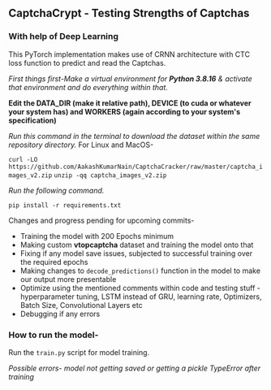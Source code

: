 ## CaptchaCrypt - Testing Strengths of Captchas
### With help of Deep Learning

This PyTorch implementation makes use of CRNN architecture with CTC loss function to predict and read the Captchas.

*First things first-Make a virtual environment for **Python 3.8.16** & activate that environment and do everything within that.*

**Edit the DATA_DIR (make it relative path), DEVICE (to cuda or whatever your system has) and WORKERS (again according to your system's specification)**


*Run this command in the terminal to download the dataset within the same repository directory.*
For Linux and MacOS-

`curl -LO https://github.com/AakashKumarNain/CaptchaCracker/raw/master/captcha_images_v2.zip`
`unzip -qq captcha_images_v2.zip`

*Run the following command.*

`pip install -r requirements.txt`

Changes and progress pending for upcoming commits- 
- Training the model with 200 Epochs minimum
- Making custom **vtopcaptcha** dataset and training the model onto that
- Fixing if any model save issues, subjected to successful training over the required epochs
- Making changes to `decode_predictions()` function in the model to make our output more presentable
- Optimize using the mentioned comments within code and testing stuff - hyperparameter tuning, LSTM instead of GRU, learning rate, Optimizers, Batch Size, Convolutional Layers etc
- Debugging if any errors


### How to run the model-
Run the `train.py` script for model training.

*Possible errors- model not getting saved or getting a pickle TypeError after training*

